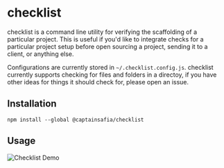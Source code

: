 # checklist

checklist is a command line utility for verifying the scaffolding of a particular
project. This is useful if you'd like to integrate checks for a particular project
setup before open sourcing a project, sending it to a client, or anything else.

Configurations are currently stored in `~/.checklist.config.js`. checklist
currently supports checking for files and folders in a directoy, if you have
other ideas for things it should check for, please open an issue.

## Installation

```
npm install --global @captainsafia/checklist
```

## Usage
![Checklist Demo](https://cloud.githubusercontent.com/assets/1857993/24018327/733294d0-0a61-11e7-951e-a9b5fbef3ced.gif)
